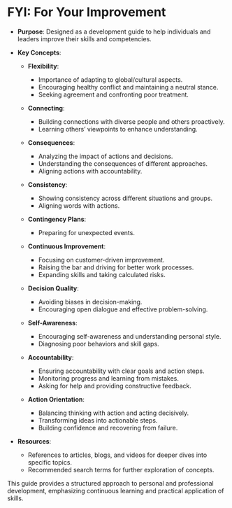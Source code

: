 # FYI: For Your Improvement

- **Purpose**: Designed as a development guide to help individuals and leaders improve their skills and competencies.

- **Key Concepts**:
  - **Flexibility**:
    - Importance of adapting to global/cultural aspects.
    - Encouraging healthy conflict and maintaining a neutral stance.
    - Seeking agreement and confronting poor treatment.

  - **Connecting**:
    - Building connections with diverse people and others proactively.
    - Learning others’ viewpoints to enhance understanding.

  - **Consequences**:
    - Analyzing the impact of actions and decisions.
    - Understanding the consequences of different approaches.
    - Aligning actions with accountability.

  - **Consistency**:
    - Showing consistency across different situations and groups.
    - Aligning words with actions.

  - **Contingency Plans**:
    - Preparing for unexpected events.

  - **Continuous Improvement**:
    - Focusing on customer-driven improvement.
    - Raising the bar and driving for better work processes.
    - Expanding skills and taking calculated risks.

  - **Decision Quality**:
    - Avoiding biases in decision-making.
    - Encouraging open dialogue and effective problem-solving.

  - **Self-Awareness**:
    - Encouraging self-awareness and understanding personal style.
    - Diagnosing poor behaviors and skill gaps.

  - **Accountability**:
    - Ensuring accountability with clear goals and action steps.
    - Monitoring progress and learning from mistakes.
    - Asking for help and providing constructive feedback.

  - **Action Orientation**:
    - Balancing thinking with action and acting decisively.
    - Transforming ideas into actionable steps.
    - Building confidence and recovering from failure.

- **Resources**:
  - References to articles, blogs, and videos for deeper dives into specific topics.
  - Recommended search terms for further exploration of concepts.

This guide provides a structured approach to personal and professional development, emphasizing continuous learning and practical application of skills.

